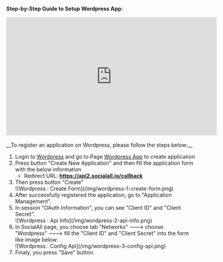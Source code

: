 __Step-by-Step Guide to Setup Wordpress App:__

<iframe width="560" height="315" src="https://www.youtube.com/embed/n6igclVDlPs" frameborder="0" allowfullscreen></iframe>
<br /><br />
__To register an application on Wordpress, please follow the steps below:__

1. Login to [Wordpress](https://developer.wordpress.com/apps/) and go to Page [Wordpress App](https://developer.wordpress.com/apps/new/) to create application
2. Press button "Create New Application" and then fill the application form with the below information
    * Redirect URL: __https://api2.socialall.io/callback__
3. Then press button "Create"
    <div class="soclall-br"></div>
    ![Wordpress : Create Form](/img/wordpress-1-create-form.png)
    <div class="soclall-br"></div>
4. After successfully registered the application, go to "Application Management".
5. In session "OAuth Information", you can see "Client ID" and "Client Secret".
    <div class="soclall-br"></div>
    ![Wordpress : Api Info](/img/wordpress-2-api-info.png)
    <div class="soclall-br"></div>
5. In SocialAll page, you choose tab "Networks" ---> choose "Wordpress" ---> fill the "Client ID" and "Client Secret" into the form like image below:
    <div class="soclall-br"></div>
    ![Wordpress : Config Api](/img/wordpress-3-config-api.png)
    <div class="soclall-br"></div>
6. Finaly, you press "Save" button.